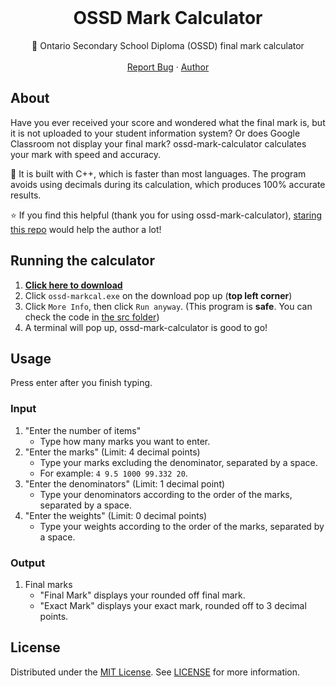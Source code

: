<br />
<div align="center">
  <h1 align="center">OSSD Mark Calculator</h3>

  <p align="center">
    🧮 Ontario Secondary School Diploma (OSSD) final mark calculator
    <br />
    <br />
    <a href="https://github.com/udontur/ossd-mark-calculator/issues/new">Report Bug</a>
    ·
    <a href="https://github.com/udontur">Author</a>
  </p>
</div>

<!-- ABOUT THE PROJECT -->
## About

Have you ever received your score and wondered what the final mark is, but it is not uploaded to your student information system? Or does Google Classroom not display your final mark? ossd-mark-calculator calculates your mark with speed and accuracy. 

🎯 It is built with C++, which is faster than most languages. The program avoids using decimals during its calculation, which produces 100% accurate results.  

⭐ If you find this helpful (thank you for using ossd-mark-calculator), [staring this repo](https://docs.github.com/en/get-started/exploring-projects-on-github/saving-repositories-with-stars) would help the author a lot!

## Running the calculator

1. [**Click here to download**](https://raw.githubusercontent.com/udontur/ossd-mark-calculator/main/app/ossd-mark-cal.exe)
2. Click ```ossd-markcal.exe``` on the download pop up (**top left corner**) 
3. Click ```More Info```, then click ```Run anyway```. (This program is **safe**. You can check the code in [the src folder](src))
4. A terminal will pop up, ossd-mark-calculator is good to go!

## Usage
Press enter after you finish typing.
### Input
1. "Enter the number of items"
    - Type how many marks you want to enter.
2. "Enter the marks" (Limit: 4 decimal points)
    - Type your marks excluding the denominator, separated by a space.
    - For example: ```4 9.5 1000 99.332 20```.
3. "Enter the denominators" (Limit: 1 decimal point)
    - Type your denominators according to the order of the marks, separated by a space.
4. "Enter the weights" (Limit: 0 decimal points)
    - Type your weights according to the order of the marks, separated by a space.
### Output
1. Final marks
    - "Final Mark" displays your rounded off final mark.
    - "Exact Mark" displays your exact mark, rounded off to 3 decimal points.

## License

Distributed under the [MIT License](https://github.com/udontur/ossd-mark-calculator/blob/main/LICENSE). See [LICENSE](https://github.com/udontur/ossd-mark-calculator/blob/main/LICENSE) for more information.
